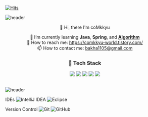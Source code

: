 [![Hits](https://hits.seeyoufarm.com/api/count/incr/badge.svg?url=https%3A%2F%2Fgithub.com%2FcoMkkyu&count_bg=%2379C83D&title_bg=%23555555&icon=&icon_color=%23E7E7E7&title=hits&edge_flat=false)](https://hits.seeyoufarm.com)

![header](https://capsule-render.vercel.app/api?type=waving&color=auto&height=180&section=header&text=%20coMkkyu&fontSize=50&fontColor=ffffff&fontAlign=80)

<div align=center> 👋 Hi, there I'm coMkkyu </div>

<div align=center>
  
🌱 I’m currently learning <b>Java</b>, <b>Spring</b>, and <a href="https://github.com/S6-Daejeon4-Study/D4-4idiots-Study"><b>Algorithm</b></a> <br>
📝 How to reach me: https://comkkyu-world.tistory.com/ <br>
📫 How to contact me: bakha1105@gmail.com <br>
</div>

<div align=center> <h3> 🚩 Tech Stack </h3></div>
<p align="center">
<img src="https://img.shields.io/badge/JAVA-informational?logo=Java&logoColor=white&style=flat-square"/>
<img src="https://img.shields.io/badge/Spring-brightgreen?logo=Spring&logoColor=white&style=flat-square"/>
<img src="https://img.shields.io/badge/VUE-ff69b4?logo=Vue.js&logoColor=white&style=flat-square"/>
<img src="https://img.shields.io/badge/git-%23F05033.svg?style=for-the-badge&logo=git&logoColor=white&style=flat-square"/>
<img src="https://img.shields.io/badge/notion-black.svg?style=for-the-badge&logo=Notion&logoColor=white&style=flat-square"/>
<br><br>
</p>

![header](https://capsule-render.vercel.app/api?type=waving&color=auto&height=100&section=footer&fontSize=50&fontColor=ffffff&fontAlign=80)

IDEs
![IntelliJ IDEA](https://img.shields.io/badge/IntelliJIDEA-000000.svg?style=for-the-badge&logo=intellij-idea&logoColor=white)
![Eclipse](https://img.shields.io/badge/Eclipse-FE7A16.svg?style=for-the-badge&logo=Eclipse&logoColor=white)

Version Control
![Git](https://img.shields.io/badge/git-%23F05033.svg?style=for-the-badge&logo=git&logoColor=white)
![GitHub](https://img.shields.io/badge/github-%23121011.svg?style=for-the-badge&logo=github&logoColor=white)
<!-- ![GitLab](https://img.shields.io/badge/gitlab-%23181717.svg?style=for-the-badge&logo=gitlab&logoColor=white) -->


<!--
**coMkkyu/coMkkyu** is a ✨ _special_ ✨ repository because its `README.md` (this file) appears on your GitHub profile.

Here are some ideas to get you started:

- 🔭 I’m currently working on ...
- 🌱 I’m currently learning ...
- 👯 I’m looking to collaborate on ...
- 🤔 I’m looking for help with ...
- 💬 Ask me about ...
- 📫 How to reach me: ...
- 😄 Pronouns: ...
- ⚡ Fun fact: ...
-->
